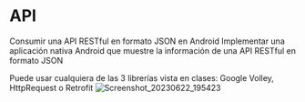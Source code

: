 # API
Consumir una API RESTful en formato JSON en Android
Implementar una aplicación nativa Android que muestre la información de una API RESTful en formato JSON 

Puede usar cualquiera de las 3 librerías vista en clases: Google Volley, HttpRequest o Retrofit
![Screenshot_20230622_195423](https://github.com/vales-alfre/API/assets/97996152/1fd5e59b-0a5a-41e6-871b-e34a7401b2ec)

